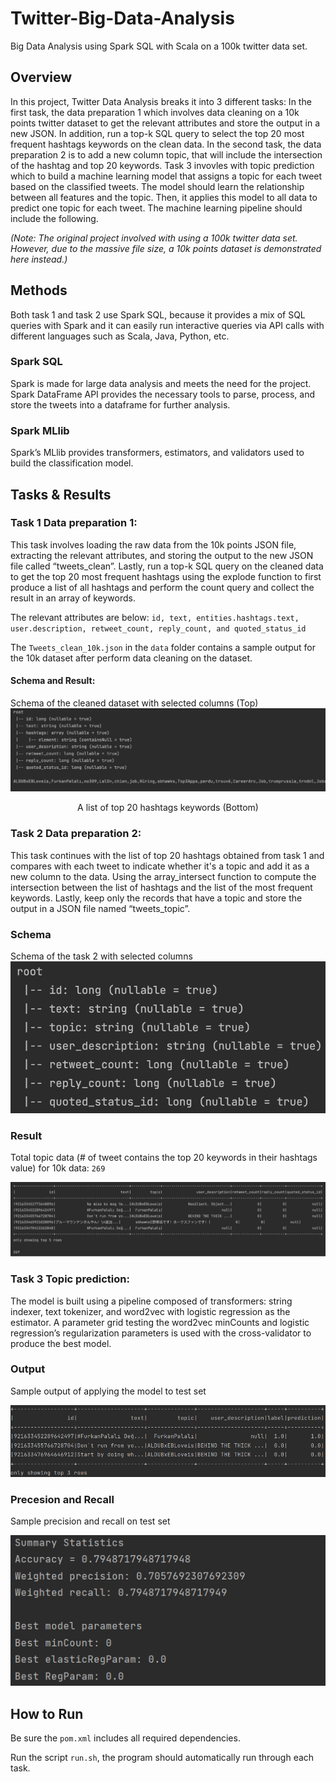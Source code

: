 # Twitter-Big-Data-Analysis
Big Data Analysis using Spark SQL with Scala on a 100k twitter data set.

## Overview
In this project, Twitter Data Analysis breaks it into 3 different tasks: In the first task, the data preparation 1 which involves data cleaning on a 10k points twitter dataset to get the relevant attributes and store the output in a new JSON. In addition, run a top-k SQL query to select the top 20 most frequent hashtags keywords on the clean data. In the second task, the data preparation 2 is to add a new column topic, that will include the intersection of the hashtag and top 20 keywords. Task 3 invovles with topic prediction which to build a machine learning model that assigns a topic for each tweet based on the classified tweets. The model should learn the relationship between all features and the topic. Then, it applies this model to all data to predict one topic for each tweet. The machine learning pipeline should include the following.

*(Note: The original project involved with using a 100k twitter data set. However, due to the massive file size, a 10k points dataset is demonstrated here instead.)*


## Methods
Both task 1 and task 2 use Spark SQL, because it provides a mix of SQL queries with Spark and
it can easily run interactive queries via API calls with different languages such as Scala, Java, Python, etc.

### Spark SQL
Spark is made for large data analysis and meets the need for the project. Spark DataFrame API provides the necessary tools to parse, process, and store the tweets into a dataframe for further analysis.

### Spark MLlib
Spark’s MLlib provides transformers, estimators, and validators used to build the classification
model.

## Tasks & Results
### Task 1 Data preparation 1:
This task involves loading the raw data from the 10k points JSON file, extracting the relevant attributes, and storing the output to the new JSON file called “tweets_clean”. Lastly, run a top-k SQL query on the cleaned data to get the top 20 most frequent hashtags using the explode function to first produce a list of all hashtags and perform the count query and collect the result in an array of keywords.

The relevant attributes are below:
`id, text, entities.hashtags.text, user.description, retweet_count, reply_count, and quoted_status_id`

The `Tweets_clean_10k.json` in the `data` folder contains a sample output for the 10k dataset after perform data cleaning on the dataset.

#### Schema and Result:
Schema of the cleaned dataset with selected columns (Top)
![image](https://github.com/ayjzhu/Twitter-Big-Data-Analysis/blob/main/doc/task1.jpg)
<p align="center">
     A list of top 20 hashtags keywords (Bottom)
</p>

### Task 2 Data preparation 2:
This task continues with the list of top 20 hashtags obtained from task 1 and compares with each tweet to indicate whether it's a topic and add it as a new column to the data. Using the array_intersect function to compute the intersection between the list of hashtags and the list of the most frequent keywords. Lastly, keep only the records that have a topic and store the output in a JSON file named “tweets_topic”.

### Schema
Schema of the task 2 with selected columns
![image](https://github.com/ayjzhu/Twitter-Big-Data-Analysis/blob/main/doc/task2_schema.png)

### Result
Total topic data (# of tweet contains the top 20 keywords in their hashtags value) for 10k data: `269`

![image](https://github.com/ayjzhu/Twitter-Big-Data-Analysis/blob/main/doc/task2_result.png)

### Task 3 Topic prediction:
The model is built using a pipeline composed of transformers: string indexer, text tokenizer, and word2vec with logistic regression as the estimator. A parameter grid testing the word2vec minCounts and logistic regression’s regularization parameters is used with the cross-validator to produce the best model.

### Output
Sample output of applying the model to test set

![image](https://github.com/ayjzhu/Twitter-Big-Data-Analysis/blob/main/doc/task3_schema.png)

### Precesion and Recall
Sample precision and recall on test set

![image](https://github.com/ayjzhu/Twitter-Big-Data-Analysis/blob/main/doc/task3_result.png)

## How to Run

Be sure the `pom.xml` includes all required dependencies.

Run the script `run.sh`, the program should automatically run through each task.

